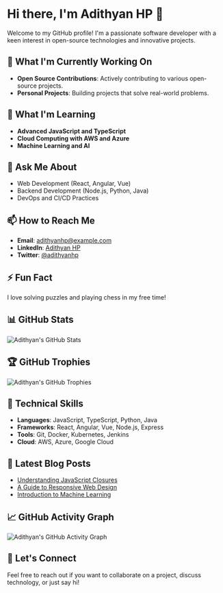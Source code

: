 # Hi there, I'm Adithyan HP 👋

Welcome to my GitHub profile! I'm a passionate software developer with a keen interest in open-source technologies and innovative projects.

## 🔭 What I'm Currently Working On
- **Open Source Contributions**: Actively contributing to various open-source projects.
- **Personal Projects**: Building projects that solve real-world problems.

## 🌱 What I'm Learning
- **Advanced JavaScript and TypeScript**
- **Cloud Computing with AWS and Azure**
- **Machine Learning and AI**

## 💬 Ask Me About
- Web Development (React, Angular, Vue)
- Backend Development (Node.js, Python, Java)
- DevOps and CI/CD Practices

## 📫 How to Reach Me
- **Email**: adithyanhp@example.com
- **LinkedIn**: [Adithyan HP](https://www.linkedin.com/in/adithyanhp)
- **Twitter**: [@adithyanhp](https://twitter.com/adithyanhp)

## ⚡ Fun Fact
I love solving puzzles and playing chess in my free time!

## 📊 GitHub Stats
![Adithyan's GitHub Stats](https://github-readme-stats.vercel.app/api?username=adithyanhp&show_icons=true&theme=radical)

## 🏆 GitHub Trophies
![Adithyan's GitHub Trophies](https://github-profile-trophy.vercel.app/?username=adithyanhp&theme=radical)

## 💼 Technical Skills
- **Languages**: JavaScript, TypeScript, Python, Java
- **Frameworks**: React, Angular, Vue, Node.js, Express
- **Tools**: Git, Docker, Kubernetes, Jenkins
- **Cloud**: AWS, Azure, Google Cloud

## 📝 Latest Blog Posts
<!-- BLOG-POST-LIST:START -->
- [Understanding JavaScript Closures](https://blog.example.com/javascript-closures)
- [A Guide to Responsive Web Design](https://blog.example.com/responsive-web-design)
- [Introduction to Machine Learning](https://blog.example.com/machine-learning-intro)
<!-- BLOG-POST-LIST:END -->

## 📈 GitHub Activity Graph
![Adithyan's GitHub Activity Graph](https://activity-graph.herokuapp.com/graph?username=adithyanhp&theme=redical)

## 🤝 Let's Connect
Feel free to reach out if you want to collaborate on a project, discuss technology, or just say hi!

```
